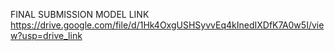 FINAL SUBMISSION
MODEL LINK
 https://drive.google.com/file/d/1Hk4OxgUSHSyvvEq4kInedIXDfK7A0w5I/view?usp=drive_link
